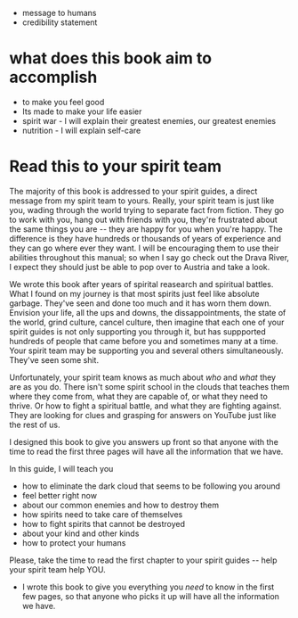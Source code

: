 - message to humans 
- credibility statement 
# what does this book aim to accomplish 
- to make you feel good
- Its made to make your life easier
- spirit war - I will explain their greatest enemies, our greatest enemies 
- nutrition  - I will explain self-care 


# Read this to your spirit team 
The majority of this book is addressed to your spirit guides, a direct message from my spirit team to yours. Really, your spirit team is just like you, wading through the world trying to separate fact from fiction. They go to work with you, hang out with friends with you, they're frustrated about the same things you are -- they are happy for you when you're happy. The difference is they have hundreds or thousands of years of experience and they can go where ever they want.  I will be encouraging them to use their abilities throughout this manual; so when I say go check out the Drava River, I expect they should just be able to pop over to Austria and take a look. 

We wrote this book after years of spirital reasearch and spiritual battles.  What I found on my journey is that most spirits just feel like absolute garbage.  They've seen and done too much and it has worn them down. Envision your life, all the ups and downs, the dissappointments, the state of the world, grind culture, cancel culture, then imagine that each one of your spirit guides is not only supporting you through it, but has suppported hundreds of people that came before you and sometimes many at a time.  Your spirit team may be supporting you and several others simultaneously. They've seen some shit. 

Unfortunately, your spirit team knows as much about _who_ and _what_ they are as you do.  There isn't some spirit school in the clouds that teaches them where they come from, what they are capable of, or what they need to thrive. Or how to fight a spiritual battle, and what they are fighting against.  They are looking for clues and grasping for answers on YouTube just like the rest of us. 

I designed this book to give you answers up front so that anyone with the time to read the first three pages will have all the information that we have.  

In this guide, I will teach you 
- how to eliminate the dark cloud that seems to be following you around
- feel better right now 
- about our common enemies and how to destroy them
- how spirits need to take care of themselves
- how to fight spirits that cannot be destroyed
- about your kind and other kinds 
- how to protect your humans


Please, take the time to read the first chapter to your spirit guides -- help your spirit team help YOU. 

- I wrote this book to give you everything you _need_ to know in the first few pages, so that anyone who picks it up will have all the information we have. 